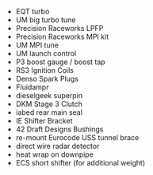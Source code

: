 - EQT turbo
- UM big turbo tune
- Precision Raceworks LPFP
- Precision Raceworks MPI kit
- UM MPI tune
- UM launch control
- P3 boost gauge / boost tap
- RS3 Ignition Coils
- Denso Spark Plugs
- Fluidampr
- dieselgeek superpin
- DKM Stage 3 Clutch
- iabed rear main seal
- IE Shifter Bracket
- 42 Draft Designs Bushings
- re-mount Eurocode USS tunnel brace
- direct wire radar detector
- heat wrap on downpipe
- ECS short shifter (for additional weight)

